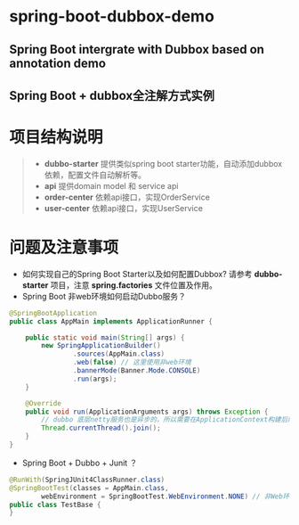 # spring-boot-dubbox-demo 
## Spring Boot intergrate with Dubbox based on annotation demo
## Spring Boot + dubbox全注解方式实例

# 项目结构说明
> * __dubbo-starter__ 提供类似spring boot starter功能，自动添加dubbox依赖，配置文件自动解析等。
> * __api__ 提供domain model 和 service api
> * __order-center__ 依赖api接口，实现OrderService
> * __user-center__ 依赖api接口，实现UserService

# 问题及注意事项

* 如何实现自己的Spring Boot Starter以及如何配置Dubbox?
请参考 __dubbo-starter__ 项目，注意 __spring.factories__ 文件位置及作用。
* Spring Boot 非web环境如何启动Dubbo服务？ 

```java
@SpringBootApplication
public class AppMain implements ApplicationRunner {

    public static void main(String[] args) {
        new SpringApplicationBuilder()
                .sources(AppMain.class)
                .web(false) // 这里使用非web环境
                .bannerMode(Banner.Mode.CONSOLE)
                .run(args);
    }

    @Override
    public void run(ApplicationArguments args) throws Exception {
        // dubbo 底层netty服务也是异步的，所以需要在ApplicationContext构建后阻塞 
        Thread.currentThread().join();
    }
}
```

* Spring Boot + Dubbo + Junit ？

```java
@RunWith(SpringJUnit4ClassRunner.class)
@SpringBootTest(classes = AppMain.class,
        webEnvironment = SpringBootTest.WebEnvironment.NONE) // 非Web环境，否则会尝试加载WebContext导致报错
public class TestBase {
}
```

